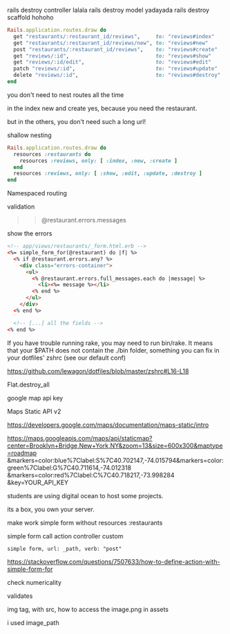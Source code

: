 rails destroy controller lalala
rails destroy model yadayada
rails destroy scaffold hohoho

```ruby
Rails.application.routes.draw do
  get "restaurants/:restaurant_id/reviews",     to: "reviews#index"
  get "restaurants/:restaurant_id/reviews/new", to: "reviews#new"
  post "restaurants/:restaurant_id/reviews",    to: "reviews#create"
  get "reviews/:id",                            to: "reviews#show"
  get "reviews/:id/edit",                       to: "reviews#edit"
  patch "reviews/:id",                          to: "reviews#update"
  delete "reviews/:id",                         to: "reviews#destroy"
end
```

you don't need to nest routes all the time

in the index new and create yes, because you need the restaurant.

but in the others, you don't need such a long url!

shallow nesting

```ruby
Rails.application.routes.draw do
  resources :restaurants do
    resources :reviews, only: [ :index, :new, :create ]
  end
  resources :reviews, only: [ :show, :edit, :update, :destroy ]
end
```


Namespaced routing

validation

>>  @restaurant.errors.messages

show the errors

```html
<!-- app/views/restaurants/_form.html.erb -->
<%= simple_form_for(@restaurant) do |f| %>
  <% if @restaurant.errors.any? %>
    <div class="errors-container">
      <ul>
        <% @restaurant.errors.full_messages.each do |message| %>
          <li><%= message %></li>
        <% end %>
      </ul>
    </div>
  <% end %>

  <!-- [...] all the fields -->
<% end %>
```



If you have trouble running rake, you may need to run bin/rake. It means that your $PATH does not contain the ./bin folder, something you can fix in your dotfiles' zshrc (see our default conf)


https://github.com/lewagon/dotfiles/blob/master/zshrc#L16-L18


Flat.destroy_all

google map api key



Maps Static API v2

https://developers.google.com/maps/documentation/maps-static/intro

https://maps.googleapis.com/maps/api/staticmap?center=Brooklyn+Bridge,New+York,NY&zoom=13&size=600x300&maptype=roadmap
&markers=color:blue%7Clabel:S%7C40.702147,-74.015794&markers=color:green%7Clabel:G%7C40.711614,-74.012318
&markers=color:red%7Clabel:C%7C40.718217,-73.998284
&key=YOUR_API_KEY


<div class="map" style="background-image: url('<%= @flat.picture_url %>')"></div>

students are using digital ocean to host some projects.

its a box, you own your server.

make work simple form without resources :restaurants

simple form call action controller custom

```
simple form, url: _path, verb: "post"
```

https://stackoverflow.com/questions/7507633/how-to-define-action-with-simple-form-for

check numericality

validates


img tag, with src, how to access the image.png in assets

i used image_path



















